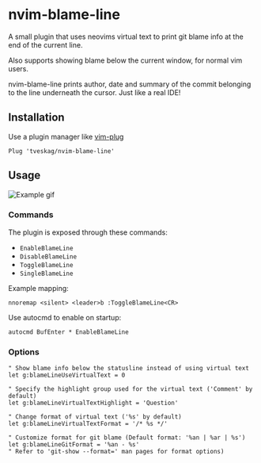 # nvim-blame-line

A small plugin that uses neovims virtual text to print git blame info at the end of the current line.

Also supports showing blame below the current window, for normal vim users.

nvim-blame-line prints author, date and summary of the commit belonging to the line underneath the cursor.
Just like a real IDE!

## Installation

Use a plugin manager like [vim-plug](https://github.com/junegunn/vim-plug)

```
Plug 'tveskag/nvim-blame-line'
```

## Usage

![Example gif](https://github.com/tveskag/nvim-blame-line/blob/master/img/example.gif "Example gif")

### Commands

The plugin is exposed through these commands:

- `EnableBlameLine`
- `DisableBlameLine`
- `ToggleBlameLine`
- `SingleBlameLine`

Example mapping:

```vim
nnoremap <silent> <leader>b :ToggleBlameLine<CR>
```

Use autocmd to enable on startup:

```vim
autocmd BufEnter * EnableBlameLine
```

### Options
 
```vim
" Show blame info below the statusline instead of using virtual text
let g:blameLineUseVirtualText = 0

" Specify the highlight group used for the virtual text ('Comment' by default)
let g:blameLineVirtualTextHighlight = 'Question'

" Change format of virtual text ('%s' by default)
let g:blameLineVirtualTextFormat = '/* %s */'

" Customize format for git blame (Default format: '%an | %ar | %s')
let g:blameLineGitFormat = '%an - %s'
" Refer to 'git-show --format=' man pages for format options)
```
